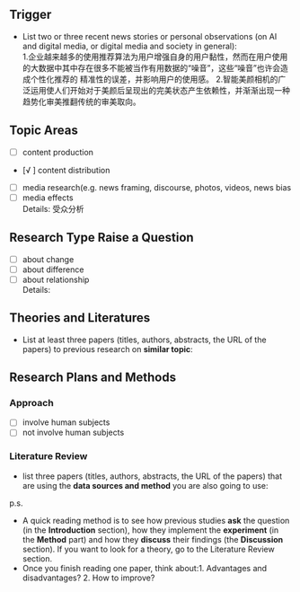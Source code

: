 ## Trigger
* List two or three recent news stories or personal observations (on AI and digital media, or digital media and society in general):    
1.企业越来越多的使用推荐算法为用户增强自身的用户黏性，然而在用户使用的大数据中其中存在很多不能被当作有用数据的“噪音”，这些“噪音”也许会造成个性化推荐的
精准性的误差，并影响用户的使用感。
2.智能美颜相机的广泛运用使人们开始对于美颜后呈现出的完美状态产生依赖性，并渐渐出现一种趋势化审美推翻传统的审美取向。

## Topic Areas

- [ ] content production  
- [√ ] content distribution  
- [ ] media research(e.g. news framing, discourse, photos, videos, news bias
- [ ] media effects  
  Details: 受众分析

## Research Type Raise a Question  
- [ ] about change
- [ ] about difference
- [ ] about relationship  
  Details:

## Theories and Literatures
* List at least three papers (titles, authors, abstracts, the URL of the papers) to previous research on **similar topic**:  

## Research Plans and Methods 
### Approach
- [ ] involve human subjects  
- [ ] not involve human subjects  
### Literature Review
* list three papers (titles, authors, abstracts, the URL of the papers) that are using the **data sources and method** you are also going to use:  

p.s.
* A quick reading method is to see how previous studies **ask** the question (in the **Introduction** section), how they implement the **experiment** (in the **Method** part) and how they **discuss** their findings (the **Discussion** section). If you want to look for a theory, go to the Literature Review section.  
* Once you finish reading one paper, think about:1. Advantages and disadvantages? 2. How to improve?  
